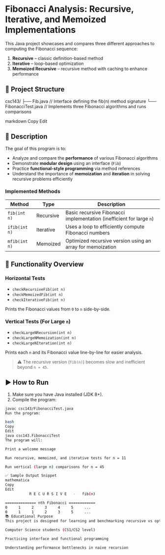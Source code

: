# Fibonacci Analysis: Recursive, Iterative, and Memoized Implementations

This Java project showcases and compares three different approaches to computing the Fibonacci sequence:

1. **Recursive** – classic definition-based method
2. **Iterative** – loop-based optimization
3. **Memoized Recursive** – recursive method with caching to enhance performance

## 📁 Project Structure

csc143/
├── Fib.java // Interface defining the fib(n) method signature
└── FibonacciTest.java // Implements three Fibonacci algorithms and runs comparisons

markdown
Copy
Edit

## 📌 Description

The goal of this program is to:

- Analyze and compare the **performance** of various Fibonacci algorithms
- Demonstrate **modular design** using an interface (`Fib`)
- Practice **functional-style programming** via method references
- Understand the importance of **memoization** and **iteration** in solving recursive problems efficiently

### Implemented Methods

| Method      | Type      | Description |
|-------------|-----------|-------------|
| `fib(int n)` | Recursive | Basic recursive Fibonacci implementation (inefficient for large `n`) |
| `ifib(int n)` | Iterative | Uses a loop to efficiently compute Fibonacci numbers |
| `mfib(int n)` | Memoized | Optimized recursive version using an array for memoization |

## 🧪 Functionality Overview

### Horizontal Tests

- `checkRecursiveFib(int n)`
- `checkMemoizedFib(int n)`
- `checkIterativeFib(int n)`

Prints the Fibonacci values from `0` to `n` side-by-side.

### Vertical Tests (For Large `n`)

- `checkLargeNRecursion(int n)`
- `checkLargeNMemoization(int n)`
- `checkLargeNIteration(int n)`

Prints each `n` and its Fibonacci value line-by-line for easier analysis.

> ⚠️ The recursive version (`fib(n)`) becomes slow and inefficient beyond `n ≈ 45`.

## ▶️ How to Run

1. Make sure you have Java installed (JDK 8+).
2. Compile the program:

```bash
javac csc143/FibonacciTest.java
Run the program:

bash
Copy
Edit
java csc143.FibonacciTest
The program will:

Print a welcome message

Run recursive, memoized, and iterative tests for n = 11

Run vertical (large n) comparisons for n = 45

✅ Sample Output Snippet
mathematica
Copy
Edit
           R E C U R S I V E   -   fib(n)

============== nth Fibonacci ============
0     1     2     3     4     5     ...
0     1     1     2     3     5     ...
📚 Educational Purpose
This project is designed for learning and benchmarking recursive vs optimized Fibonacci strategies. Ideal for:

Computer Science students (CS1/CS2 level)

Practicing interface and functional programming

Understanding performance bottlenecks in naive recursion
